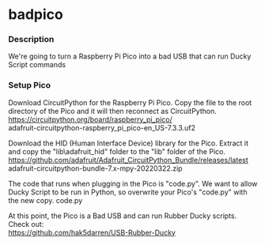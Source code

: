 # badpico

### Description
We're going to turn a Raspberry Pi Pico into a bad USB that can run Ducky Script commands

### Setup Pico
Download CircuitPython for the Raspberry Pi Pico.  Copy the file to the root directory of the Pico and it will then reconnect as CircuitPython.  
https://circuitpython.org/board/raspberry_pi_pico/  
adafruit-circuitpython-raspberry_pi_pico-en_US-7.3.3.uf2

Download the HID (Human Interface Device) library for the Pico.  Extract it and copy the "lib\adafruit_hid" folder to the "lib" folder of the Pico.  
https://github.com/adafruit/Adafruit_CircuitPython_Bundle/releases/latest  
adafruit-circuitpython-bundle-7.x-mpy-20220322.zip

The code that runs when plugging in the Pico is "code.py".  We want to allow Ducky Script to be run in Python, so overwrite your Pico's "code.py" with the new copy.
code.py

At this point, the Pico is a Bad USB and can run Rubber Ducky scripts.  Check out:  
https://github.com/hak5darren/USB-Rubber-Ducky







